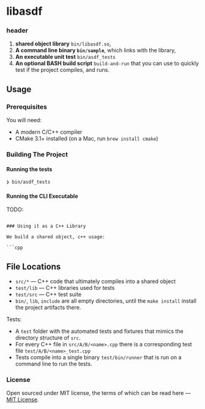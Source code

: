 # libasdf

### header


 1. **shared object library** `bin/libasdf.so`,
 2. **A command line binary `bin/sample`**, which links with the library,
 3. **An executable unit test** `bin/asdf_tests`
 4. **An optional BASH build script** `build-and-run` that you can use to quickly test if the project compiles, and runs.

## Usage

### Prerequisites

You will need:

 * A modern C/C++ compiler
 * CMake 3.1+ installed (on a Mac, run `brew install cmake`)

### Building The Project

#### Running the tests

```bash
❯ bin/asdf_tests
```

#### Running the CLI Executable

TODO:

```

### Using it as a C++ Library

We build a shared object, c++ usage:

```cpp
```

## File Locations

 * `src/*` — C++ code that ultimately compiles into a shared object
 * `test/lib` — C++ libraries used for tests
 * `test/src` — C++ test suite
 * `bin/`, `lib`, `include` are all empty directories, until the `make install` install the project artifacts there.

Tests:

 * A `test` folder with the automated tests and fixtures that mimics the directory structure of `src`.
 * For every C++ file in `src/A/B/<name>.cpp` there is a corresponding test file `test/A/B/<name>_test.cpp`
 * Tests compile into a single binary `test/bin/runner` that is run on a command line to run the tests.
 
### License

Open sourced under MIT license, the terms of which can be read here — [MIT License](http://opensource.org/licenses/MIT).
